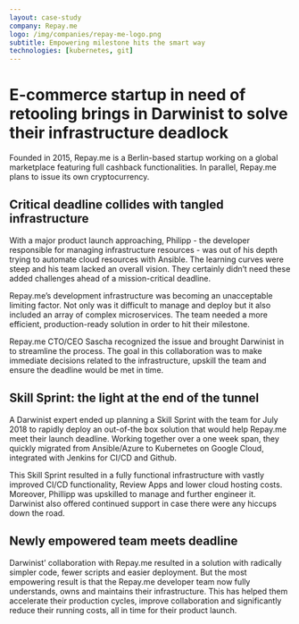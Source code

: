 ```yaml
---
layout: case-study
company: Repay.me
logo: /img/companies/repay-me-logo.png
subtitle: Empowering milestone hits the smart way
technologies: [kubernetes, git]
---
```

<!-- <figure>
  <img src="/img/posts/repay-me/repayme.svg" alt="Case study: RepayMe" />
</figure> -->

# E-commerce startup in need of retooling brings in Darwinist to solve their infrastructure deadlock

Founded in 2015, Repay.me is a Berlin-based startup working on a global marketplace featuring full cashback functionalities. In parallel, Repay.me plans to issue its own cryptocurrency.


## Critical deadline collides with tangled infrastructure

With a major product launch approaching, Philipp - the developer responsible for managing infrastructure resources - was out of his depth trying to automate cloud resources with Ansible. The learning curves were steep and his team lacked an overall vision. They certainly didn’t need these added challenges ahead of a mission-critical deadline.

Repay.me’s development infrastructure was becoming an unacceptable limiting factor. Not only was it difficult to manage and deploy but it also included an array of complex microservices. The team needed a more efficient, production-ready solution in order to hit their milestone.

Repay.me CTO/CEO Sascha recognized the issue and brought Darwinist in to streamline the process. The goal in this collaboration was to make immediate decisions related to the infrastructure, upskill the team and ensure the deadline would be met in time.


## Skill Sprint: the light at the end of the tunnel

A Darwinist expert ended up planning a Skill Sprint with the team for July 2018 to rapidly deploy an out-of-the box solution that would help Repay.me meet their launch deadline. Working together over a one week span, they quickly migrated from Ansible/Azure to Kubernetes on Google Cloud, integrated with Jenkins for CI/CD and Github.

This Skill Sprint resulted in a fully functional infrastructure with vastly improved CI/CD functionality, Review Apps and lower cloud hosting costs. Moreover, Phillipp was upskilled to manage and further engineer it. Darwinist also offered continued support in case there were any hiccups down the road.


## Newly empowered team meets deadline

Darwinist’ collaboration with Repay.me resulted in a solution with radically simpler code, fewer scripts and easier deployment. But the most empowering result is that the Repay.me developer team now fully understands, owns and maintains their infrastructure. This has helped them accelerate their production cycles, improve collaboration and significantly reduce their running costs, all in time for their product launch.
